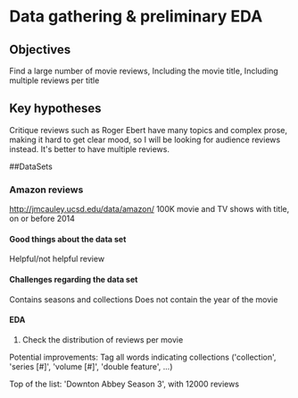 # Data gathering & preliminary EDA
## Objectives
Find a large number of movie reviews, 
Including the movie title,
Including multiple reviews per title


## Key hypotheses
Critique reviews such as Roger Ebert have many topics and complex prose, making
it hard to get clear mood, so I will be looking for audience reviews instead.
It's better to have multiple reviews.

##DataSets
### Amazon reviews
http://jmcauley.ucsd.edu/data/amazon/
100K movie and TV shows with title, on or before 2014

#### Good things about the data set
Helpful/not helpful review

#### Challenges regarding the data set
Contains seasons and collections
Does not contain the year of the movie

#### EDA
1. Check the distribution of reviews per movie

Potential improvements:
Tag all words indicating collections ('collection', 'series [#]', 'volume [#]',
'double feature', ...)

Top of the list: 'Downton Abbey Season 3', with 12000 reviews

